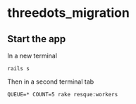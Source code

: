 # threedots_migration

## Start the app

In a new terminal
```
rails s
```

Then in a second terminal tab
```
QUEUE=* COUNT=5 rake resque:workers
```
